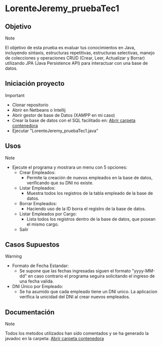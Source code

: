 # LorenteJeremy_pruebaTec1

 ## Objetivo
> [!NOTE]
> El objetivo de esta prueba es evaluar tus conocimientos en Java, incluyendo sintaxis, estructuras repetitivas, estructuras selectivas, manejo de colecciones y operaciones CRUD (Crear, Leer, Actualizar y Borrar) utilizando JPA (Java Persistence API) para interactuar con una base de datos.

## Iniciación proyecto
> [!IMPORTANT]
> - Clonar repositorio
> - Abrir en Netbeans o Intellij
> - Abrir gestor de base de Datos (XAMPP en mi caso)
> - Crear la base de datos con el SQL facilitado en: [Abrir carpeta contenedora](https://github.com/jeremy-lorente/LorenteJeremy_pruebatec1/tree/main/src/main/java/sql)
> - Ejecutar "LorenteJeremy_pruebaTec1.java"

## Usos
> [!NOTE]
> - Ejecute el programa y mostrara un menu con 5 opciones:
>	- Crear Empleados:
>		- Permite la creación de nuevos empleados en la base de datos, verificando que su DNI no existe.
>	- Listar Empleados:
>		- Muestra todos los registros de la tabla empleado de la base de datos.
>	- Borrar Empleados:
>		- Haciendo uso de la ID borra el registro de la base de datos.
>	- Listar Empleados por Cargo:
>		- Lista todos los registros dentro de la base de datos, que posean el mismo cargo.
>	- Salir 

## Casos Supuestos
> [!WARNING]
> - Formato de Fecha Estandar:
>   - Se supone que las fechas ingresadas siguen el formato "yyyy-MM-dd" en caso contrario el programa seguira solicitando el ingreso de una fecha valida.
> - DNI Único por Empleado:
>   - Se ha asumido que cada empleado tiene un DNI unico. La aplicacion verifica la unicidad del DNI al crear nuevos empleados.  
	
## Documentación 
> [!NOTE]
> Todos los metodos utilizados han sido comentados y se ha generado la javadoc en la carpeta: 
> [Abrir carpeta contenedora](https://github.com/jeremy-lorente/LorenteJeremy_pruebatec1/blob/main/target/site/apidocs/)


